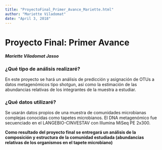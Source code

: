 ```yaml
---
title: "ProyectoFinal_Primer_Avance_Mariette.html"
author: "Mariette Viladomat"
date: "April 3, 2018"
---
```


# Proyecto Final: Primer Avance
#####   Mariette Viladomat Jasso

### ¿Qué tipo de análisis realizaré?
En este proyecto se hará un análisis de predicción y asignación de OTUs a datos metagenómicos tipo shotgun, así como la estimación de las abundancias relativas de los integrantes de la muestra a estudiar.

### ¿Qué datos utilizaré?
Se usarán datos propios de una muestra de comunidades microbianas complejas conocidas como tapetes microbianos. 
El DNA metagenómico fue secuenciado en el LANGEBIO-CINVESTAV con Illumina MiSeq PE 2x300.

__Como resultado del proyecto final se entregará un análisis de la composición y estructura de la comunidad estudiada (abundancias relativas de los organismos en el tapete microbiano)__
